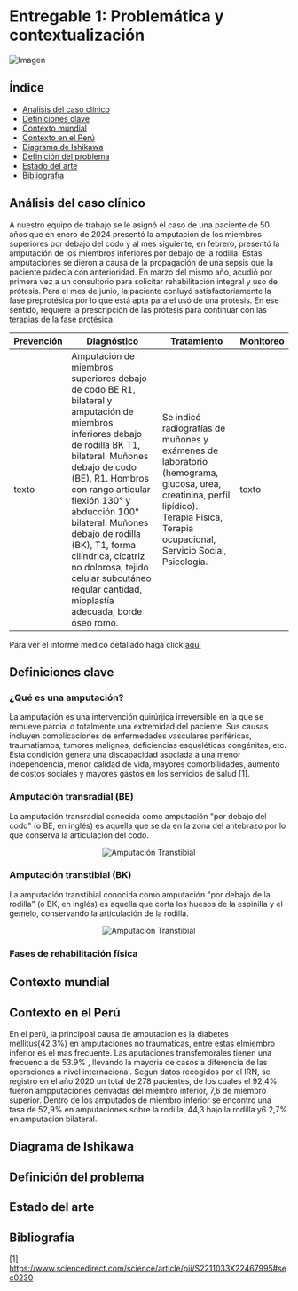 # Entregable 1: Problemática y contextualización
![Imagen](https://madrid.fisio-clinics.com/sites/default/files/styles/cabecera_articulo/public/field/image/fisioterapia_pacientes_amputados_fisioclinics_madrid.jpg?itok=u_vlQXEf)

## Índice
- [Análisis del caso clínico](https://github.com/micaelaacc/Proyecto_FunBio/blob/main/Entregables/E1%3A%20Problem%C3%A1tica%20y%20contextualizaci%C3%B3n.md#an%C3%A1lisis-del-caso-cl%C3%ADnico)
- [Definiciones clave](https://github.com/micaelaacc/Proyecto_FunBio/blob/main/Entregables/E1:%20Problem%C3%A1tica%20y%20contextualizaci%C3%B3n.md#definiciones-clave)
- [Contexto mundial](https://github.com/micaelaacc/Proyecto_FunBio/blob/main/Entregables/E1:%20Problem%C3%A1tica%20y%20contextualizaci%C3%B3n.md#contexto-mundial)
- [Contexto en el Perú](https://github.com/micaelaacc/Proyecto_FunBio/blob/main/Entregables/E1:%20Problem%C3%A1tica%20y%20contextualizaci%C3%B3n.md#contexto-en-el-per%C3%BA)
- [Diagrama de Ishikawa](https://github.com/micaelaacc/Proyecto_FunBio/blob/main/Entregables/E1:%20Problem%C3%A1tica%20y%20contextualizaci%C3%B3n.md#diagrama-de-ishikawa)
- [Definición del problema](https://github.com/micaelaacc/Proyecto_FunBio/blob/main/Entregables/E1:%20Problem%C3%A1tica%20y%20contextualizaci%C3%B3n.md#diagrama-de-ishikawa)
- [Estado del arte]()
- [Bibliografía]()


## Análisis del caso clínico
A nuestro equipo de trabajo se le asignó el caso de una paciente de 50 años que en enero de 2024 presentó la amputación de los miembros superiores por debajo del codo y al mes siguiente, en febrero, presentó la amputación de los miembros inferiores por debajo de la rodilla. Estas amputaciones se dieron a causa de la propagación de una sepsis que la paciente padecía con anterioridad. En marzo del mismo año, acudió por primera vez a un consultorio para solicitar rehabilitación integral y uso de prótesis. Para el mes de junio, la paciente conluyó satisfactoriamente la fase preprotésica por lo que está apta para el usó de una prótesis. En ese sentido, requiere la prescripción de las prótesis para continuar con las terapias de la fase protésica.

| **Prevención** | **Diagnóstico** | **Tratamiento** | **Monitoreo** |
|----------------|-----------------|-----------------|---------------|
|texto           |Amputación de miembros superiores debajo de codo BE R1, bilateral y amputación de miembros inferiores debajo de rodilla BK T1, bilateral. Muñones debajo de codo (BE), R1. Hombros con rango articular flexión 130° y abducción 100° bilateral. Muñones debajo de rodilla (BK), T1, forma cilíndrica, cicatriz no dolorosa, tejido celular subcutáneo regular cantidad, mioplastía adecuada, borde óseo romo.| Se indicó radiografías de muñones y exámenes de laboratorio (hemograma, glucosa, urea, creatinina, perfil lipídico). Terapia Física, Terapia ocupacional, Servicio Social, Psicología.| texto|

Para ver el informe médico detallado haga click [aqui](https://github.com/micaelaacc/Proyecto_FunBio/blob/f50d659349ad27155f7303aa034bb38914dcbeea/Problem%C3%A1tica/CASO%20PARA%20EL%20EQUIPO%2017.pdf)

## Definiciones clave
### ¿Qué es una amputación?
La amputación es una intervención quirúrjica irreversible en la que se remueve parcial o totalmente una extremidad del paciente. Sus causas incluyen complicaciones de enfermedades vasculares periféricas, traumatismos, tumores malignos, deficiencias esqueléticas congénitas, etc. Esta condición genera una discapacidad asociada a una menor independencia, menor calidad de vida, mayores comorbilidades, aumento de costos sociales y mayores gastos en los servicios de salud [1].

### Amputación transradial (BE)
La amputación transradial conocida como amputación "por debajo del codo" (o BE, en inglés) es aquella que se da en la zona del antebrazo por lo que conserva la articulación del codo.

<p align="center">
  <img src="https://github.com/micaelaacc/Proyecto_FunBio/blob/0669228b01d021bf37be50802d57626246ec3d8b/Im%C3%A1genes/AmputacionTransradial.jpg" alt="Amputación Transtibial" />
</p>

### Amputación transtibial (BK)
La amputación transtibial conocida como amputación "por debajo de la rodilla" (o BK, en inglés) es aquella que corta los huesos de la espinilla y el gemelo, conservando la articulación de la rodilla.

<p align="center">
  <img src="https://github.com/micaelaacc/Proyecto_FunBio/blob/1206e3452a849b001f238c390a2090c36e1a321a/Im%C3%A1genes/AmputacionTranstibial.jpg" alt="Amputación Transtibial" />
</p>

### Fases de rehabilitación física

## Contexto mundial

## Contexto en el Perú
En el perú, la principoal causa de amputacion es la diabetes mellitus(42.3%) en amputaciones no traumaticas, entre estas elmiembro inferior es el mas frecuente. Las aputaciones transfemorales tienen una frecuencia de 53.9% , llevando la mayoria de casos a diferencia de las operaciones a nivel internacional.
Segun datos recogidos por el IRN, se registro en el año 2020 un total de 278 pacientes, de los cuales el 92,4% fueron ampputaciones derivadas del miembro inferior, 7,6 de miembro superior. Dentro de los amputados de miembro inferior se encontro una tasa de 52,9% en amputaciones sobre la rodilla, 44,3 bajo la rodilla y6 2,7% en amputacion bilateral..

## Diagrama de Ishikawa

## Definición del problema

## Estado del arte

## Bibliografía
[1] https://www.sciencedirect.com/science/article/pii/S2211033X22467995#sec0230
